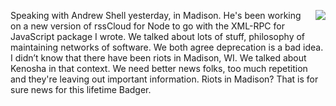 <img src="http://scripting.com/images/2020/09/14/bucky.png" border="0" align="right">Speaking with Andrew Shell yesterday, in Madison. He's been working on a new version of rssCloud for Node to go with the XML-RPC for JavaScript package I wrote. We talked about lots of stuff, philosophy of maintaining networks of software. We both agree deprecation is a bad idea. I didn’t know that there have been riots in Madison, WI. We talked about Kenosha in that context. We need better news folks, too much repetition and they're leaving out important information. Riots in Madison? That is for sure news for this lifetime Badger. 
